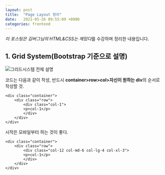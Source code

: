```yaml
---
layout: post
title:  "Page Layout 정리"
date:   2021-05-26 09:55:09 +0900
categories: frontend
---
```


*이 포스팅은 김버그님의 HTML&CSS는 재밌다*를 수강하며 정리한 내용입니다.

## 1. Grid System(Bootstrap 기준으로 설명)
![그리드시스템 전체 설명](https://cdn.rawgit.com/MakeSchool-Tutorials/sa-2018-landing-page/master/P08-Grid-System/assets/three_rows.png)

코드는 다음과 같이 작성, 반드시 **container>row>col>자신이 원하는 div**의 순서로 작성할 것.

```
<div class="container">
    <div class="row">
        <div class="col-1">
        <p>col-1</p>
        </div>
    </div>
</div>
```

시작은 모바일부터 하는 것이 좋다.
```
<div class="container">
    <div class="row">
        <div class="col-12 col-md-6 col-lg-4 col-xl-3">
        <p>col-1</p>
        </div>
    </div>
</div>
```